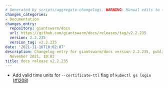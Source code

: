 ```yaml
---
# Generated by scripts/aggregate-changelogs. WARNING: Manual edits to this files will be overwritten.
changes_categories:
- Documentation
changes_entry:
  repository: giantswarm/docs
  url: https://github.com/giantswarm/docs/releases/tag/v2.2.235
  version: 2.2.235
  version_tag: v2.2.235
date: '2021-11-16T10:02:07'
description: Changelog entry for giantswarm/docs version 2.2.235, published on 16
  November 2021, 10:02
title: docs release v2.2.235
---
```


- Add valid time units for `--certificate-ttl` flag of `kubectl gs login` ([#1208](https://github.com/giantswarm/docs/pull/1208))
